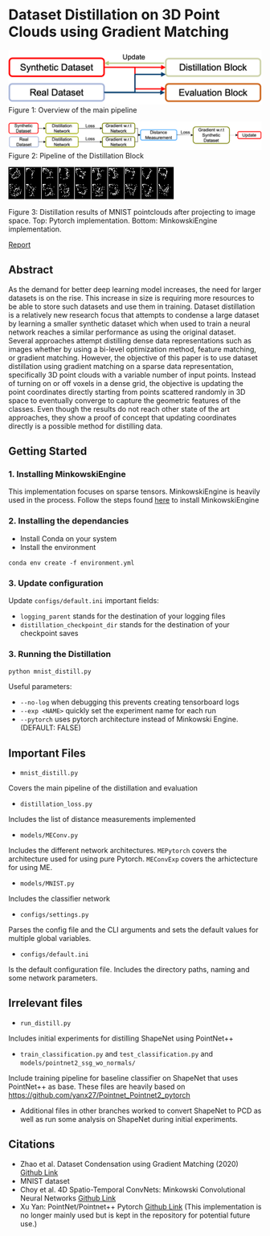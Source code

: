 # Dataset Distillation on 3D Point Clouds using Gradient Matching
![Overall Pipeline](assets/Pipeline.png)
Figure 1: Overview of the main pipeline

![Distillation Block](assets/DistillationBlock.png)
Figure 2: Pipeline of the Distillation Block

![Distillation Results from using Pytorch Implementation (Top) and MinkowskiEngine (Bottom)](assets/MNIST.png)

Figure 3: Distillation results of MNIST pointclouds after projecting to image space. Top: Pytorch implementation. Bottom: MinkowskiEngine implementation.

[Report](assets/Report.pdf)

## Abstract
As the demand for better deep learning model increases, the need for larger datasets is on the rise. This increase in size is requiring more resources to be able to store such datasets and use them in training. Dataset distillation is a relatively new research focus that attempts to condense a large dataset by learning a smaller synthetic dataset which when used to train a neural network reaches a similar performance as using the original dataset. Several approaches attempt distilling dense data representations such as images whether by using a bi-level optimization method, feature matching, or gradient matching. However, the objective of this paper is to use dataset distillation using gradient matching on a sparse data representation, specifically 3D point clouds with a variable number of input points. Instead of turning on or off voxels in a dense grid, the objective is updating the point coordinates directly starting from points scattered randomly in 3D space to eventually converge to capture the geometric features of the classes. Even though the results do not reach other state of the art approaches, they show a proof of concept that updating coordinates directly is a possible method for distilling data.

## Getting Started
### 1. Installing MinkowskiEngine
This implementation focuses on sparse tensors. MinkowskiEngine is heavily used in the process.
Follow the steps found [here](https://github.com/NVIDIA/MinkowskiEngine) to install MinkowskiEngine

### 2. Installing the dependancies
- Install Conda on your system
- Install the environment
```
conda env create -f environment.yml
```

### 3. Update configuration
Update `configs/default.ini` important fields:

- `logging_parent` stands for the destination of your logging files
- `distillation_checkpoint_dir` stands for the destination of your checkpoint saves

### 3. Running the Distillation
```
python mnist_distill.py
```

Useful parameters:

- `--no-log` when debugging this prevents creating tensorboard logs
- `--exp <NAME>` quickly set the experiment name for each run
- `--pytorch` uses pytorch architecture instead of Minkowski Engine. (DEFAULT: FALSE)

## Important Files
- `mnist_distill.py` 

Covers the main pipeline of the distillation and evaluation

- `distillation_loss.py`

Includes the list of distance measurements implemented

- `models/MEConv.py`

Includes the different network architectures. 
`MEPytorch` covers the architecture used for using pure Pytorch.
`MEConvExp` covers the arhictecture for using ME.

- `models/MNIST.py`

Includes the classifier network

- `configs/settings.py`

Parses the config file and the CLI arguments and sets the default values for multiple global variables.

- `configs/default.ini`

Is the default configuration file. Includes the directory paths, naming and some network parameters.

## Irrelevant files
- `run_distill.py`

Includes initial experiments for distilling ShapeNet using PointNet++ 

- `train_classification.py` and `test_classification.py` and `models/pointnet2_ssg_wo_normals/`

Include training pipeline for baseline classifier on ShapeNet that uses PointNet++ as base. These files are heavily based on https://github.com/yanx27/Pointnet_Pointnet2_pytorch

- Additional files in other branches worked to convert ShapeNet to PCD as well as run some analysis on ShapeNet during initial experiments.

## Citations
- Zhao et al. Dataset Condensation using Gradient Matching (2020) [Github Link](https://github.com/VICO-UoE/DatasetCondensation)
- MNIST dataset 
- Choy et al. 4D Spatio-Temporal ConvNets: Minkowski Convolutional Neural Networks [Github Link](https://github.com/NVIDIA/MinkowskiEngine)
- Xu Yan: PointNet/Pointnet++ Pytorch [Github Link](https://github.com/yanx27/Pointnet_Pointnet2_pytorch) (This implementation is no longer mainly used but is kept in the repository for potential future use.)
